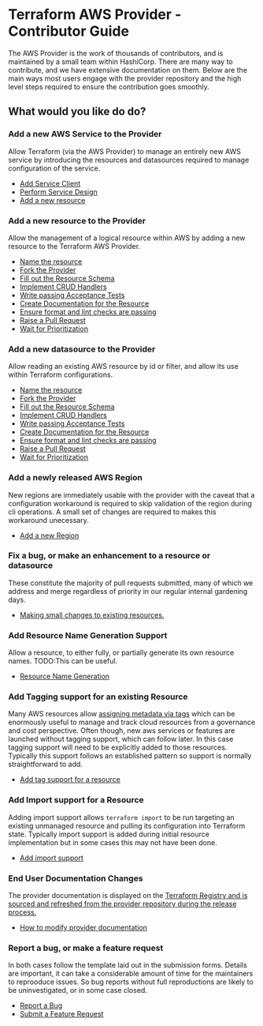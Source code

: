 # Terraform AWS Provider - Contributor Guide

<p>The AWS Provider is the work of thousands of contributors, and is maintained by a small team within HashiCorp. There are many way to contribute, and we have extensive documentation on them. Below are the main ways most users engage with the provider repository and the high level steps required to ensure the contribution goes smoothly.</p>

## What would you like do do?

### Add a new AWS Service to the Provider

Allow Terraform (via the AWS Provider) to manage an entirely new AWS service by introducing the resources and datasources required to manage configuration of the service.

- [Add Service Client](add-a-new-service#add-a-service-client)
- [Perform Service Design](add-a-new-service#perform-service-design)
- [Add a new resource](add-a-new-service#add-a-new-resource)

### Add a new resource to the Provider

Allow the management of a logical resource within AWS by adding a new resource to the Terraform AWS Provider.

- [Name the resource](add-a-new-resource#add-a-new-resource)
- [Fork the Provider](add-a-new-resource#fork-the-provider)
- [Fill out the Resource Schema](add-a-new-resource#fill-out-the-resource-schema)
- [Implement CRUD Handlers](add-a-new-resource#implement-crud-handlers)
- [Write passing Acceptance Tests](add-a-new-resource#write-passing-acceptance-tests)
- [Create Documentation for the Resource](add-a-new-resource#create-documentation-for-the-resource)
- [Ensure format and lint checks are passing](add-a-new-resource#ensure-format-and-link-checks-are-passing)
- [Raise a Pull Request](raising-a-pull-request.md)
- [Wait for Prioritization](prioritization.md)

### Add a new datasource to the Provider

Allow reading an existing AWS resource by id or filter, and allow its use within Terraform configurations.


- [Name the resource](add-a-new-datasource#add-a-new-datasource)
- [Fork the Provider](add-a-new-datasource#fork-the-provider)
- [Fill out the Resource Schema](add-a-new-datasource#fill-out-the-datasource-schema)
- [Implement CRUD Handlers](add-a-new-datasource#implement-crud-handlers)
- [Write passing Acceptance Tests](add-a-new-datasource#write-passing-acceptance-tests)
- [Create Documentation for the Resource](add-a-new-resource#create-documentation-for-the-resource)
- [Ensure format and lint checks are passing](add-a-new-datasource#ensure-format-and-link-checks-are-passing)
- [Raise a Pull Request](raising-a-pull-request.md)
- [Wait for Prioritization](prioritization.md)

### Add a newly released AWS Region

New regions are immediately usable with the provider with the caveat that a configuration workaround is required to skip validation of the region during cli operations. A small set of changes are required to makes this workaround unecessary.

- [Add a new Region](add-a-new-region)


### Fix a bug, or make an enhancement to a resource or datasource

These constitute the majority of pull requests submitted, many of which we address and merge regardless of priority in our regular internal gardening days.

- [Making small changes to existing resources.](bugs-and-enhancements)

### Add Resource Name Generation Support

Allow a resource, to either fully, or partially generate its own resource names. TODO:This can be useful.

- [Resource Name Generation](resource-name-generation)

### Add Tagging support for an existing Resource

Many AWS resources allow [assigning metadata via tags](https://docs.aws.amazon.com/general/latest/gr/aws_tagging.html) which can be enormously useful to manage and track cloud resources from a governance and cost perspective. Often though, new aws services or features are launched without tagging support, which can follow later. In this case tagging support will need to be explicitly added to those resources. Typically this support follows an established pattern so support is normally straightforward to add.

- [Add tag support for a resource](resource-tagging)

### Add Import support for a Resource

Adding import support allows `terraform import` to be run targeting an existing unmanaged resource and pulling its configuration into Terraform state. Typically import support is added during initial resource implementation but in some cases this may not have been done.

- [Add import support](add-import-support.md)

### End User Documentation Changes

The provider documentation is displayed on the <a href="https://registry.terraform.io/providers/hashicorp/aws/latest">Terraform Registry and is sourced and refreshed from the provider repository during the release process.

- [How to modify provider documentation](documentation-changes)

### Report a bug, or make a feature request

In both cases follow the template laid out in the submission forms. Details are important, it can take a considerable amount of time for the maintainers to reprooduce issues. So bug reports without full reproductions are likely to be uninvestigated, or in some case closed.

- [Report a Bug](https://github.com/hashicorp/terraform-provider-aws/issues/new?assignees=&labels=&template=Bug_Report.md)
- [Submit a Feature Request](https://github.com/hashicorp/terraform-provider-aws/issues/new?assignees=&labels=enhancement&template=Feature_Request.md)    
